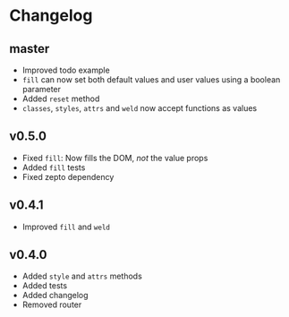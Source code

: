 # Changelog

## master

- Improved todo example
- `fill` can now set both default values and user values using a boolean parameter
- Added `reset` method
- `classes`, `styles`, `attrs` and `weld` now accept functions as values

## v0.5.0

- Fixed `fill`: Now fills the DOM, *not* the value props
- Added `fill` tests
- Fixed zepto dependency

## v0.4.1

- Improved `fill` and `weld`

## v0.4.0

- Added `style` and `attrs` methods
- Added tests
- Added changelog
- Removed router
